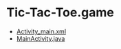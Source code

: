# Tic-Tac-Toe.game

 + [Activity_main.xml](./Activity_main.xml)
 + [MainActivity.java](./MainActivity.java)

